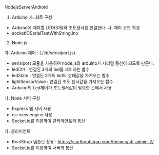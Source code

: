 NodejsServerAndroid

1. Arduino
 가. 회로 구성
  - Arduino에 제어할 LED(3개)와 조도센서를 연결한다.
 나. 제어 코드 작성
  - socketIOSerialTestWithString.ino



2. Node.js

 가. Arduino 제어 : (./lib/serialport.js)
   - serialport 모듈을 사용하여 node.js와 arduino가 시리얼 통신이 되도록 만든다.
   - ledCtrl : 연결된 3개의 led를 제어하는 함수
   - ledState : 연결된 3개의 led의 상태값을 가져오는 함수
   - lightSensorValue : 연결된 조도 센서값을 가져오는 함수
   - Arduino의 Led제어가 조도센서값이 필요한 곳에서 사용
   
 나. Node 서버 구성
   - Express 웹 서버 사용
   - ejc view engine 사용
   - Socket.io를 이용하여 클라이언트와 통신
    
 다. 클라이언트
   - BootStrap 템플릿 활용 : https://startbootstrap.com/themes/sb-admin-2/
   - Socket.io를 이용하여 서버와 통신
    
